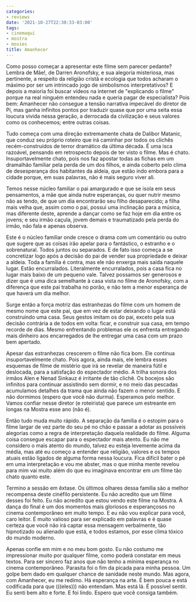 ```yaml
---
categories:
- reviews
date: '2021-10-27T22:30:33-03:00'
tags:
- cinemaqui
- mostra
- movies
title: Amanhecer
---
```


Como posso começar a apresentar este filme sem parecer pedante? Lembra de Mãe!, de Darren Aronofsky, e sua alegoria misteriosa, mas pertinente, a respeito da religião cristã e ecologia que todos acharam o máximo por ser um intrincado jogo de simbolismos interpretativos? E depois a maioria foi buscar vídeos na internet de "explicando o filme" porque na real ninguém entendeu nada e queria pagar de especialista? Pois bem: Amanhecer não consegue a tensão narrativa impecável do diretor de Pi, mas ganha infinitos pontos por traduzir quase que por uma seita essa loucura vivida nessa geração, a derrocada da civilização e seus valores como os conhecemos; entre outras coisas.

Tudo começa com uma direção extremamente chata de Dalibor Matanic, que conduz seu próprio roteiro que irá caminhar por todos os clichês recém-construídos de terror dramático da última década. É uma isca razoável, pensando em retrospecto depois de ter visto o filme. Mas é chato. Insuportavelmente chato, pois nos faz apostar todas as fichas em um dramalhão familiar pela perda de um dos filhos, e ainda coberto pelo clima de desesperança dos habitantes da aldeia, que estão indo embora para a cidade porque, em suas palavras, não é mais seguro viver ali.

Temos nesse núcleo familiar o pai amargurado e que se isola em seus pensamentos, a mãe que ainda nutre esperanças, ou quer nutrir mesmo não as tendo, de que um dia encontrarão seu filho desaparecido; a filha mais velha que, assim como o pai, possui uma inclinação para a música, mas diferente deste, aprende a dançar como se faz hoje em dia entre os jovens; e seu irmão caçula, jovem demais e traumatizado pela perda do irmão, não fala e apenas observa.

Este é o núcleo familiar onde cresce o drama com um comentário ou outro que sugere que as coisas irão apelar para o fantástico, o estranho e o sobrenatural. Todos juntos ou separados. E de fato isso começa a se concretizar logo após a decisão do pai de vender sua propriedade e deixar a aldeia. Toda a família é contra, mas ele não enxerga mais saída naquele lugar. Estão encurralados. Literalmente encurralados, pois a casa fica no lugar mais baixo de um pequeno vale. Talvez possamos ser generosos e dizer que é uma dica semelhante à casa vista no filme de Aronofsky, com a diferença que este pai trabalha no porão, e não tem a menor esperança de que haverá um dia melhor.

Surge então a força motriz das estranhezas do filme com um homem de mesmo nome que este pai, que em vez de estar deixando o lugar está construindo uma casa. Seus gestos imitam os do pai, exceto pela sua decisão contrária a de todos em volta: ficar, e construir sua casa, em tempo recorde de dias. Mesmo enfrentando problemas ele os enfrenta entregando mais dinheiro aos encarregados de lhe entregar uma casa com um prazo bem apertado.

Apesar das estranhezas crescerem o filme não fica bom. Ele continua insuportavelmente chato. Pois agora, ainda mais, ele lembra esses esquemas de filme de mistério que irá se revelar de maneira fútil e deslocada, para a satisfação do espectador médio. A trilha sonora dos irmãos Alen e Nenad Sinkauz é irritante de tão clichê. Os bocejos são infinitos para continuar assistindo sem dormir, e no meio das pescadas acumulamos detalhes da trama que ainda não fazem o menor sentido. E não dormimos (espero que você não durma). Esperamos pelo melhor. Vamos confiar nesse diretor (e roteirista) que parece um estreante em longas na Mostra esse ano (não é).

Então tudo muda muito rápido. A separação da família é o estopim para o filme largar de vez parte do seu pé no chão e passar a adotar as possíveis alegorias como a regra de interpretação daquela realidade do filme. Alguma coisa consegue escapar para o espectador mais atento. Eu não me considero o mais atento do mundo, talvez eu esteja levemente acima da média, mas até eu começo a entender que religião, valores e os tempos atuais estão ligados de alguma forma nessa loucura. Fica difícil bater o pé em uma interpretação e vou me abster, mas o que minha mente revelou para mim vai muito além do que eu imaginava encontrar em um filme tão chato quanto este.

Termino a sessão em êxtase. Os últimos olhares dessa família são a melhor recompensa deste cinéfilo persistente. Eu não acredito que um filme desses foi feito. Eu não acredito que estou vendo este filme na Mostra. A dança do final é um dos momentos mais gloriosos e esperançosos no cinema contemporâneo em muito tempo. E eu não vou explicar para você, caro leitor. É muito valioso para ser explicado em palavras e é quase certeza que você não irá captar essa mensagem verbalmente, tão hipnotizado ou alienado que está, e todos estamos, por esse clima tóxico do mundo moderno.

Apenas confie em mim e no meu bom gosto. Eu não costumo me impressionar muito por qualquer filme, como poderá constatar em meus textos. Para ser sincero faz anos que não tenho a mínima esperança no cinema contemporâneo. Parasita foi o fim da picada para minha pessoa. Um golpe bem dado em qualquer chance de sanidade neste mundo. Mas agora, com Amanhecer, eu me redimo. Há esperança na arte. É bem pouca e está codificada para que (((eles))) não entendam. Mas está lá. É possível sentir. Eu senti bem alto e forte. E foi lindo. Espero que você consiga também.